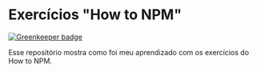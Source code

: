 # Exercícios "How to NPM"

[![Greenkeeper badge](https://badges.greenkeeper.io/victorperin/how-to-npm_exercicios.svg)](https://greenkeeper.io/)

Esse repositório mostra como foi meu aprendizado com os exercícios do How to NPM.

